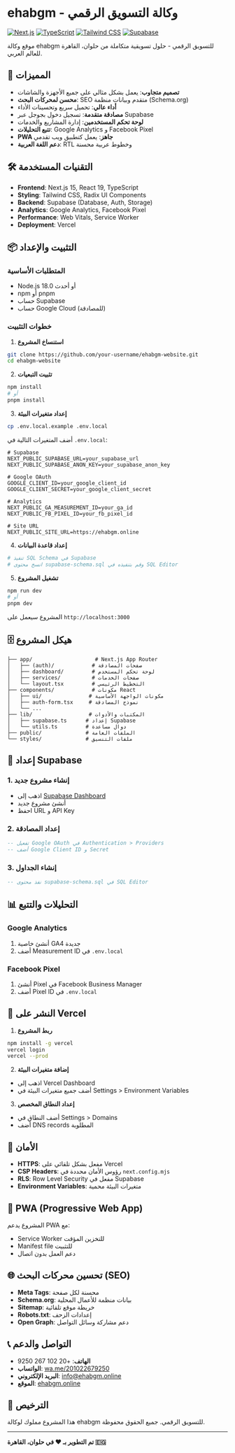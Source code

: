 # ehabgm - وكالة التسويق الرقمي

[![Next.js](https://img.shields.io/badge/Next.js-15.2.4-black?style=for-the-badge&logo=next.js)](https://nextjs.org/)
[![TypeScript](https://img.shields.io/badge/TypeScript-5-blue?style=for-the-badge&logo=typescript)](https://www.typescriptlang.org/)
[![Tailwind CSS](https://img.shields.io/badge/Tailwind_CSS-4.1.9-38B2AC?style=for-the-badge&logo=tailwind-css)](https://tailwindcss.com/)
[![Supabase](https://img.shields.io/badge/Supabase-Database-green?style=for-the-badge&logo=supabase)](https://supabase.com/)

موقع وكالة ehabgm للتسويق الرقمي - حلول تسويقية متكاملة من حلوان، القاهرة للعالم العربي.

## 🚀 المميزات

- **تصميم متجاوب**: يعمل بشكل مثالي على جميع الأجهزة والشاشات
- **محسن لمحركات البحث**: SEO متقدم وبيانات منظمة (Schema.org)
- **أداء عالي**: تحميل سريع وتحسينات الأداء
- **مصادقة متقدمة**: تسجيل دخول بجوجل عبر Supabase
- **لوحة تحكم المستخدمين**: إدارة المشاريع والخدمات
- **تتبع التحليلات**: Google Analytics و Facebook Pixel
- **PWA جاهز**: يعمل كتطبيق ويب تقدمي
- **دعم اللغة العربية**: RTL وخطوط عربية محسنة

## 🛠️ التقنيات المستخدمة

- **Frontend**: Next.js 15, React 19, TypeScript
- **Styling**: Tailwind CSS, Radix UI Components
- **Backend**: Supabase (Database, Auth, Storage)
- **Analytics**: Google Analytics, Facebook Pixel
- **Performance**: Web Vitals, Service Worker
- **Deployment**: Vercel

## 📦 التثبيت والإعداد

### المتطلبات الأساسية

- Node.js 18.0 أو أحدث
- npm أو pnpm
- حساب Supabase
- حساب Google Cloud (للمصادقة)

### خطوات التثبيت

1. **استنساخ المشروع**
```bash
git clone https://github.com/your-username/ehabgm-website.git
cd ehabgm-website
```

2. **تثبيت التبعيات**
```bash
npm install
# أو
pnpm install
```

3. **إعداد متغيرات البيئة**
```bash
cp .env.local.example .env.local
```

أضف المتغيرات التالية في `.env.local`:
```env
# Supabase
NEXT_PUBLIC_SUPABASE_URL=your_supabase_url
NEXT_PUBLIC_SUPABASE_ANON_KEY=your_supabase_anon_key

# Google OAuth
GOOGLE_CLIENT_ID=your_google_client_id
GOOGLE_CLIENT_SECRET=your_google_client_secret

# Analytics
NEXT_PUBLIC_GA_MEASUREMENT_ID=your_ga_id
NEXT_PUBLIC_FB_PIXEL_ID=your_fb_pixel_id

# Site URL
NEXT_PUBLIC_SITE_URL=https://ehabgm.online
```

4. **إعداد قاعدة البيانات**
```bash
# تنفيذ SQL Schema في Supabase
# انسخ محتوى supabase-schema.sql وقم بتنفيذه في SQL Editor
```

5. **تشغيل المشروع**
```bash
npm run dev
# أو
pnpm dev
```

المشروع سيعمل على `http://localhost:3000`

## 🗄️ هيكل المشروع

```
├── app/                    # Next.js App Router
│   ├── (auth)/            # صفحات المصادقة
│   ├── dashboard/         # لوحة تحكم المستخدم
│   ├── services/          # صفحات الخدمات
│   └── layout.tsx         # التخطيط الرئيسي
├── components/            # مكونات React
│   ├── ui/               # مكونات الواجهة الأساسية
│   ├── auth-form.tsx     # نموذج المصادقة
│   └── ...
├── lib/                  # المكتبات والأدوات
│   ├── supabase.ts      # إعداد Supabase
│   └── utils.ts         # دوال مساعدة
├── public/              # الملفات العامة
└── styles/              # ملفات التنسيق
```

## 🔧 إعداد Supabase

### 1. إنشاء مشروع جديد
- اذهب إلى [Supabase Dashboard](https://app.supabase.com)
- أنشئ مشروع جديد
- احفظ URL و API Key

### 2. إعداد المصادقة
```sql
-- تفعيل Google OAuth في Authentication > Providers
-- أضف Google Client ID و Secret
```

### 3. إنشاء الجداول
```sql
-- نفذ محتوى supabase-schema.sql في SQL Editor
```

## 📊 التحليلات والتتبع

### Google Analytics
1. أنشئ خاصية GA4 جديدة
2. أضف Measurement ID في `.env.local`

### Facebook Pixel
1. أنشئ Pixel في Facebook Business Manager
2. أضف Pixel ID في `.env.local`

## 🚀 النشر على Vercel

1. **ربط المشروع**
```bash
npm install -g vercel
vercel login
vercel --prod
```

2. **إضافة متغيرات البيئة**
- اذهب إلى Vercel Dashboard
- أضف جميع متغيرات البيئة في Settings > Environment Variables

3. **إعداد النطاق المخصص**
- أضف النطاق في Settings > Domains
- أضف DNS records المطلوبة

## 🔐 الأمان

- **HTTPS**: مفعل بشكل تلقائي على Vercel
- **CSP Headers**: رؤوس الأمان محددة في `next.config.mjs`
- **RLS**: Row Level Security مفعل في Supabase
- **Environment Variables**: متغيرات البيئة محمية

## 📱 PWA (Progressive Web App)

المشروع يدعم PWA مع:
- Service Worker للتخزين المؤقت
- Manifest file للتثبيت
- دعم العمل بدون اتصال

## 🌐 تحسين محركات البحث (SEO)

- **Meta Tags**: محسنة لكل صفحة
- **Schema.org**: بيانات منظمة للأعمال المحلية
- **Sitemap**: خريطة موقع تلقائية
- **Robots.txt**: إعدادات الزحف
- **Open Graph**: دعم مشاركة وسائل التواصل

## 📞 التواصل والدعم

- **الهاتف**: +20 102 267 9250
- **الواتساب**: [wa.me/201022679250](https://wa.me/201022679250)
- **البريد الإلكتروني**: info@ehabgm.online
- **الموقع**: [ehabgm.online](https://ehabgm.online)

## 📝 الترخيص

هذا المشروع مملوك لوكالة ehabgm للتسويق الرقمي. جميع الحقوق محفوظة.

---

**تم التطوير بـ ❤️ في حلوان، القاهرة 🇪🇬**

